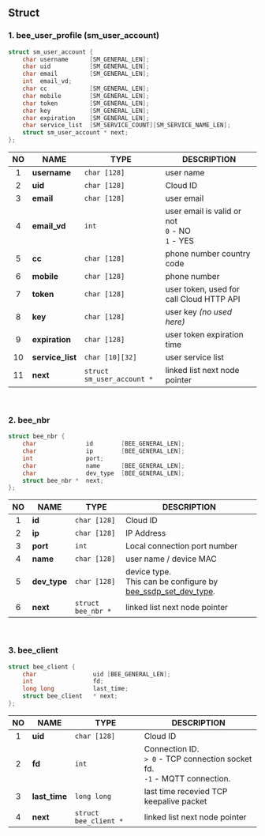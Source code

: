 ## Struct

### 1. bee_user_profile (sm_user_account)

```c
struct sm_user_account {
    char username      [SM_GENERAL_LEN];
    char uid           [SM_GENERAL_LEN];
    char email         [SM_GENERAL_LEN];
    int  email_vd;
    char cc            [SM_GENERAL_LEN];
    char mobile        [SM_GENERAL_LEN];
    char token         [SM_GENERAL_LEN];
    char key           [SM_GENERAL_LEN];
    char expiration    [SM_GENERAL_LEN];
    char service_list  [SM_SERVICE_COUNT][SM_SERVICE_NAME_LEN];
    struct sm_user_account * next;
};
```

|NO| NAME | TYPE | DESCRIPTION |
| :---: | --- | --- | --- |
| 1 | **username** | `char [128]` | user name |
| 2 | **uid** | `char [128]` | Cloud ID |
| 3 | **email** | `char [128]` | user email |
| 4 | **email_vd** | `int` | user email is valid or not<br> `0` - NO <br> `1` - YES |
| 5 | **cc** | `char [128]` | phone number country code |
| 6 | **mobile** | `char [128]` | phone number |
| 7 | **token** | `char [128]` | user token, used for call Cloud HTTP API |
| 8 | **key** | `char [128]` | user key *(no used here)* |
| 9 | **expiration** | `char [128]` | user token expiration time |
| 10 | **service_list** | `char [10][32]` | user service list |
| 11 | **next** | `struct sm_user_account *` | linked list next node pointer |

<br>

### 2. bee_nbr

```c
struct bee_nbr {
    char              id        [BEE_GENERAL_LEN];
    char              ip        [BEE_GENERAL_LEN];
    int               port;
    char              name      [BEE_GENERAL_LEN];
    char              dev_type  [BEE_GENERAL_LEN];
    struct bee_nbr *  next;
};
```

|NO| NAME | TYPE | DESCRIPTION |
| :---: | --- | --- | --- |
| 1 | **id** | `char [128]` | Cloud ID |
| 2 | **ip** | `char [128]` | IP Address |
| 3 | **port** | `int` | Local connection port number |
| 4 | **name** | `char [128]` | user name / device MAC  |
| 5 | **dev_type** | `char [128]` | device type.<br> This can be configure by [bee_ssdp_set_dev_type](../05_SSDP/5.4_bee_ssdp_set_dev_type.md). |
| 6 | **next** | `struct bee_nbr *` | linked list next node pointer |

<br>

### 3. bee_client

```c
struct bee_client {
    char                uid [BEE_GENERAL_LEN];
    int                 fd;
    long long           last_time;
    struct bee_client   * next;
};
```

|NO| NAME | TYPE | DESCRIPTION |
| :---: | --- | --- | --- |
| 1 | **uid** | `char [128]` | Cloud ID |
| 2 | **fd** | `int` | Connection ID.<br> `> 0` - TCP connection socket fd.<br> `-1` - MQTT connection. |
| 3 | **last_time** | `long long` | last time recevied TCP keepalive packet |
| 4 | **next** | `struct bee_client *` | linked list next node pointer |
